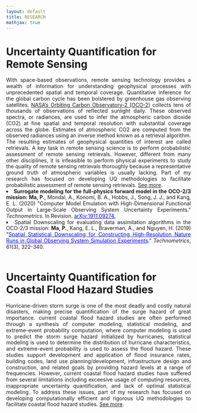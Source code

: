 ```yaml
---
layout: default
title: RESEARCH
mathjax: true
---
```



Uncertainty Quantification for Remote Sensing 
======
<div style="text-align: justify; line-height: 1.2em;">
With space-based observations, remote sensing technology provides a wealth of information for understanding geophysical processes with unprecedented spatial and temporal coverage. Quantitative inference for the global carbon cycle has been bolstered by greenhouse gas observing satellites. <a href="https://ocov2.jpl.nasa.gov/" target="blank">NASA’s Orbiting Carbon Observatory-2 (OCO-2)</a> collects tens of thousands of observations of reflected sunlight daily. These observed spectra, or radiances, are used to infer the atmospheric carbon dioxide (CO2) at fine spatial and temporal resolution with substantial coverage across the globe. Estimates of atmospheric CO2 are computed from the observed radiances using an inverse method known as a retrieval algorithm. The resulting estimates of geophysical quantities of interest are called retrievals. A key task in remote sensing science is to perform probabilistic assessment of remote sensing retrievals. However, different from many other disciplines, it is infeasible to perform physical experiments to study the quality of remote sensing retrievals thoroughly because a representative ground truth of atmospheric variables is usually lacking. Part of my research has focused on developing UQ methodologies to facilitate probabilistic assessment of remote sensing retrievals. <a href="/_research/UQRemoteSensing.md" target="blank">See more</a>. 


<li> <b>Surrogate modeling for the full-physics forward model in the OCO-2/3 mission:</b>
  <b> Ma, P.</b>, Mondal, A., Konomi, B. A., Hobbs, J., Song, J. J., and Kang, E. L. (2020) "Computer Model Emulation with High-Dimensional Functional Output in Large-Scale Observing System Uncertainty Experiments." <em>Technometrics</em>. In Revision. <a href="https://arxiv.org/abs/1911.09274" target="blank" style="color:blue;">arXiv:1911.09274.</a>
</li> 

<li> Spatial Downscaling for evaluating data assimilation algorithms in the OCO-2/3 mission: 
  <b>Ma, P.</b>, Kang, E. L., Braverman, A., and Nguyen, H. (2019) "<a href="https://doi.org/10.1080/00401706.2018.1524791" target="blank" style="color:blue;">Spatial Statistical Downscaling for Constructing High-Resolution Nature Runs in Global Observing System Simulation Experiments</a>." <em>Technometrics</em>, 61(3), 322-340.
</li>

</div>
<br>




Uncertainty Quantification for Coastal Flood Hazard Studies
======
<div style="text-align: justify; line-height: 1.2em;">
Hurricane-driven storm surge is one of the most deadly and costly natural disasters, making precise quantification of the surge hazard of great importance. current coastal flood hazard studies are often performed through a synthesis of computer modeling, statistical modeling, and extreme-event probability computation, where computer modeling is used to predict the storm surge hazard initialized by hurricanes, statistical modeling is used to determine the distribution of hurricane characteristics, and extreme-event probability is used to assess the flood hazard. These studies support development and application of flood insurance rates, building codes, land use planning/development, infrastructure design and construction, and related goals by providing hazard levels at a range of frequencies. However, current coastal flood hazard studies have suffered from several limitations including exceesive usage of computing resources, inappropriate uncertainty quantification, and lack of optimal statistical modeling. To address these issues, part of my research has focused on developing computationally efficient and rigorous UQ methodologies to facilitate coastal flood hazard studies. <a href="/_research/UQCoastalFlood.md" target="blank">See more</a>.
</div>

